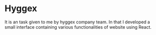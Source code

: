 # Hyggex
It is an task given to me by hyggex company team. In that I developed a small interface containing various functionalities of website using React.
